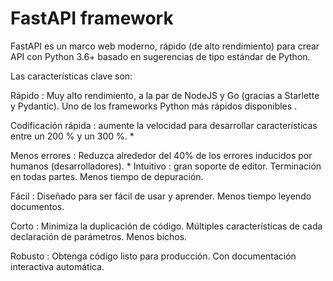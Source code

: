 # FastAPI framework
FastAPI es un marco web moderno, rápido (de alto rendimiento) para crear API con Python 3.6+ basado en sugerencias de tipo estándar de Python.

Las características clave son:

Rápido : Muy alto rendimiento, a la par de NodeJS y Go (gracias a Starlette y Pydantic). Uno de los frameworks Python más rápidos disponibles .

Codificación rápida : aumente la velocidad para desarrollar características entre un 200 % y un 300 %. *

Menos errores : Reduzca alrededor del 40% de los errores inducidos por humanos (desarrolladores). *
Intuitivo : gran soporte de editor. Terminación en todas partes. Menos tiempo de depuración.

Fácil : Diseñado para ser fácil de usar y aprender. Menos tiempo leyendo documentos.

Corto : Minimiza la duplicación de código. Múltiples características de cada declaración de parámetros. Menos bichos.

Robusto : Obtenga código listo para producción. Con documentación interactiva automática.
